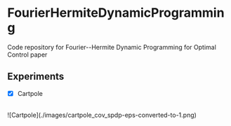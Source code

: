 # FourierHermiteDynamicProgramming
Code repository for Fourier--Hermite Dynamic Programming for Optimal Control paper

<!-- ROADMAP -->
## Experiments

- [x] Cartpole
<!-- Cartpole experiment -->
<br />
![Cartpole](./images/cartpole_cov_spdp-eps-converted-to-1.png)